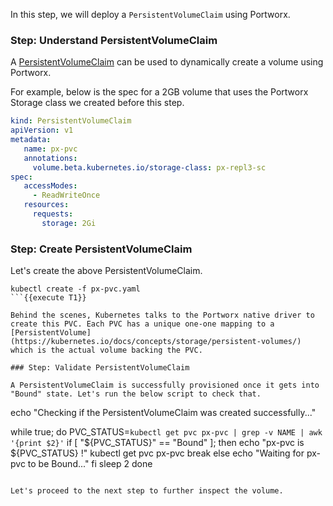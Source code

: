 In this step, we will deploy a `PersistentVolumeClaim` using Portworx.

### Step: Understand PersistentVolumeClaim

A [PersistentVolumeClaim](https://kubernetes.io/docs/concepts/storage/persistent-volumes/#persistentvolumeclaims) can be used to dynamically create a volume using Portworx. 

For example, below is the spec for a 2GB volume that uses the Portworx Storage class we created before this step.
```yaml
kind: PersistentVolumeClaim
apiVersion: v1
metadata:
   name: px-pvc
   annotations:
     volume.beta.kubernetes.io/storage-class: px-repl3-sc
spec:
   accessModes:
     - ReadWriteOnce
   resources:
     requests:
       storage: 2Gi
```

### Step: Create PersistentVolumeClaim
Let's create the above PersistentVolumeClaim.
```
kubectl create -f px-pvc.yaml
```{{execute T1}}

Behind the scenes, Kubernetes talks to the Portworx native driver to create this PVC. Each PVC has a unique one-one mapping to a [PersistentVolume](https://kubernetes.io/docs/concepts/storage/persistent-volumes/) which is the actual volume backing the PVC.

### Step: Validate PersistentVolumeClaim

A PersistentVolumeClaim is successfully provisioned once it gets into "Bound" state. Let's run the below script to check that.

```
echo "Checking if the PersistentVolumeClaim was created successfully..."

while true; do
    PVC_STATUS=`kubectl get pvc px-pvc | grep -v NAME | awk '{print $2}'`
    if [ "${PVC_STATUS}" == "Bound" ]; then
        echo "px-pvc is ${PVC_STATUS} !"
        kubectl get pvc px-pvc
        break
    else
        echo "Waiting for px-pvc to be Bound..."
    fi
    sleep 2
done
```{{interrupt execute T1}}

Let's proceed to the next step to further inspect the volume.